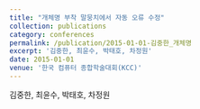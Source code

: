```yaml
---
title: "개체명 부착 말뭉치에서 자동 오류 수정"
collection: publications
category: conferences
permalink: /publication/2015-01-01-김중한_개체명
excerpt: '김중한, 최윤수, 박태호, 차정원'
date: 2015-01-01
venue: '한국 컴퓨터 종합학술대회(KCC)'
---
```

김중한, 최윤수, 박태호, 차정원
